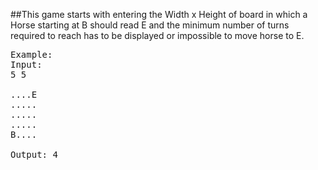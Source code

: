 ##This game starts with entering the Width x Height of board in which a Horse starting at B should read E and the minimum number of turns required to reach has to be displayed or impossible to move horse to E.
<pre>
Example:
Input:
5 5

....E
.....
.....
.....
B....

Output: 4</pre>
